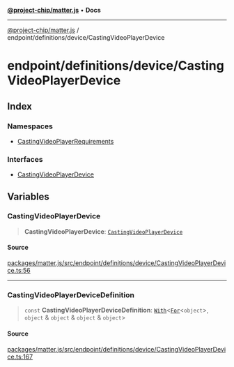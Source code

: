 [**@project-chip/matter.js**](../../../../README.md) • **Docs**

***

[@project-chip/matter.js](../../../../modules.md) / endpoint/definitions/device/CastingVideoPlayerDevice

# endpoint/definitions/device/CastingVideoPlayerDevice

## Index

### Namespaces

- [CastingVideoPlayerRequirements](namespaces/CastingVideoPlayerRequirements/README.md)

### Interfaces

- [CastingVideoPlayerDevice](interfaces/CastingVideoPlayerDevice.md)

## Variables

### CastingVideoPlayerDevice

> **CastingVideoPlayerDevice**: [`CastingVideoPlayerDevice`](interfaces/CastingVideoPlayerDevice.md)

#### Source

[packages/matter.js/src/endpoint/definitions/device/CastingVideoPlayerDevice.ts:56](https://github.com/project-chip/matter.js/blob/7a8cbb56b87d4ccf34bec5a9a95ab40a1711324f/packages/matter.js/src/endpoint/definitions/device/CastingVideoPlayerDevice.ts#L56)

***

### CastingVideoPlayerDeviceDefinition

> `const` **CastingVideoPlayerDeviceDefinition**: [`With`](../../../../node/export/-internal-/README.md#withbsb)\<[`For`](../../../../behavior/cluster/export/-internal-/namespaces/EndpointType/README.md#fort)\<`object`\>, `object` & `object` & `object` & `object`\>

#### Source

[packages/matter.js/src/endpoint/definitions/device/CastingVideoPlayerDevice.ts:167](https://github.com/project-chip/matter.js/blob/7a8cbb56b87d4ccf34bec5a9a95ab40a1711324f/packages/matter.js/src/endpoint/definitions/device/CastingVideoPlayerDevice.ts#L167)
